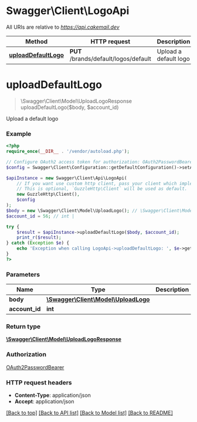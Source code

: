 # Swagger\Client\LogoApi

All URIs are relative to *https://api.cakemail.dev*

Method | HTTP request | Description
------------- | ------------- | -------------
[**uploadDefaultLogo**](LogoApi.md#uploaddefaultlogo) | **PUT** /brands/default/logos/default | Upload a default logo

# **uploadDefaultLogo**
> \Swagger\Client\Model\UploadLogoResponse uploadDefaultLogo($body, $account_id)

Upload a default logo

### Example
```php
<?php
require_once(__DIR__ . '/vendor/autoload.php');

// Configure OAuth2 access token for authorization: OAuth2PasswordBearer
$config = Swagger\Client\Configuration::getDefaultConfiguration()->setAccessToken('YOUR_ACCESS_TOKEN');

$apiInstance = new Swagger\Client\Api\LogoApi(
    // If you want use custom http client, pass your client which implements `GuzzleHttp\ClientInterface`.
    // This is optional, `GuzzleHttp\Client` will be used as default.
    new GuzzleHttp\Client(),
    $config
);
$body = new \Swagger\Client\Model\UploadLogo(); // \Swagger\Client\Model\UploadLogo | 
$account_id = 56; // int | 

try {
    $result = $apiInstance->uploadDefaultLogo($body, $account_id);
    print_r($result);
} catch (Exception $e) {
    echo 'Exception when calling LogoApi->uploadDefaultLogo: ', $e->getMessage(), PHP_EOL;
}
?>
```

### Parameters

Name | Type | Description  | Notes
------------- | ------------- | ------------- | -------------
 **body** | [**\Swagger\Client\Model\UploadLogo**](../Model/UploadLogo.md)|  |
 **account_id** | **int**|  | [optional]

### Return type

[**\Swagger\Client\Model\UploadLogoResponse**](../Model/UploadLogoResponse.md)

### Authorization

[OAuth2PasswordBearer](../../README.md#OAuth2PasswordBearer)

### HTTP request headers

 - **Content-Type**: application/json
 - **Accept**: application/json

[[Back to top]](#) [[Back to API list]](../../README.md#documentation-for-api-endpoints) [[Back to Model list]](../../README.md#documentation-for-models) [[Back to README]](../../README.md)

